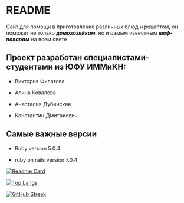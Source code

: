 # README

Сайт для помощи в приготовление различных блюд и рецептом, он поможет не только ***домохозяйкам***, но и самым известным ***шеф-поварам*** на всем свете

## Проект разработан специалистами-студентами из ЮФУ ИММиКН:

+ Виктория Филатова

+ Алина Ковалева

+ Анастасия Дубинская 

+ Константин Дмитриевич

## Самые важные версии 

* Ruby version 5.0.4

* ruby on rails version 7.0.4

[![Readme Card](https://github-readme-stats.vercel.app/api/pin/?username=anuraghazra&repo=Recipes)](https://github.com/anuraghazra/github-readme-stats)

[![Top Langs](https://github-readme-stats.vercel.app/api/top-langs/?username=Kosten-73)](https://github.com/anuraghazra/github-readme-stats)


[![GitHub Streak](https://github-readme-streak-stats.herokuapp.com/?user=Kosten-73)](https://git.io/streak-stats)
